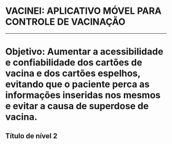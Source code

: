# VACINEI: APLICATIVO MÓVEL PARA CONTROLE DE VACINAÇÃO
------------------
Objetivo: Aumentar a acessibilidade e confiabilidade dos cartões de vacina e dos
cartões espelhos, evitando que o paciente perca as informações inseridas nos
mesmos e evitar a causa de superdose de vacina.
==================
  
Título de nível 2
------------------
